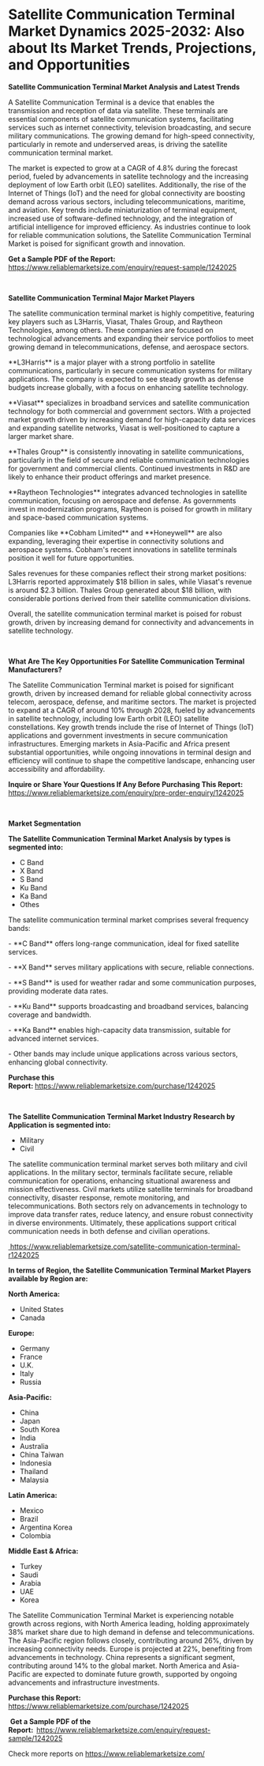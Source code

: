 <p><h1>Satellite Communication Terminal Market Dynamics 2025-2032: Also about Its Market Trends, Projections, and Opportunities</h1></p><p><strong>Satellite Communication Terminal Market Analysis and Latest Trends</strong></p>
<p><p>A Satellite Communication Terminal is a device that enables the transmission and reception of data via satellite. These terminals are essential components of satellite communication systems, facilitating services such as internet connectivity, television broadcasting, and secure military communications. The growing demand for high-speed connectivity, particularly in remote and underserved areas, is driving the satellite communication terminal market.</p><p>The market is expected to grow at a CAGR of 4.8% during the forecast period, fueled by advancements in satellite technology and the increasing deployment of low Earth orbit (LEO) satellites. Additionally, the rise of the Internet of Things (IoT) and the need for global connectivity are boosting demand across various sectors, including telecommunications, maritime, and aviation. Key trends include miniaturization of terminal equipment, increased use of software-defined technology, and the integration of artificial intelligence for improved efficiency. As industries continue to look for reliable communication solutions, the Satellite Communication Terminal Market is poised for significant growth and innovation.</p></p>
<p><strong>Get a Sample PDF of the Report:&nbsp;</strong> <a href="https://www.reliablemarketsize.com/enquiry/request-sample/1242025?utm_campaign=1789&utm_medium=2&utm_source=Github&utm_content=ia&utm_term=15022025&utm_id=satellite-communication-terminal">https://www.reliablemarketsize.com/enquiry/request-sample/1242025</a></p>
<p>&nbsp;</p>
<p><strong>Satellite Communication Terminal Major Market Players</strong></p>
<p><p>The satellite communication terminal market is highly competitive, featuring key players such as L3Harris, Viasat, Thales Group, and Raytheon Technologies, among others. These companies are focused on technological advancements and expanding their service portfolios to meet growing demand in telecommunications, defense, and aerospace sectors.</p><p>**L3Harris** is a major player with a strong portfolio in satellite communications, particularly in secure communication systems for military applications. The company is expected to see steady growth as defense budgets increase globally, with a focus on enhancing satellite technology.</p><p>**Viasat** specializes in broadband services and satellite communication technology for both commercial and government sectors. With a projected market growth driven by increasing demand for high-capacity data services and expanding satellite networks, Viasat is well-positioned to capture a larger market share.</p><p>**Thales Group** is consistently innovating in satellite communications, particularly in the field of secure and reliable communication technologies for government and commercial clients. Continued investments in R&D are likely to enhance their product offerings and market presence.</p><p>**Raytheon Technologies** integrates advanced technologies in satellite communication, focusing on aerospace and defense. As governments invest in modernization programs, Raytheon is poised for growth in military and space-based communication systems.</p><p>Companies like **Cobham Limited** and **Honeywell** are also expanding, leveraging their expertise in connectivity solutions and aerospace systems. Cobham's recent innovations in satellite terminals position it well for future opportunities.</p><p>Sales revenues for these companies reflect their strong market positions: L3Harris reported approximately $18 billion in sales, while Viasat's revenue is around $2.3 billion. Thales Group generated about $18 billion, with considerable portions derived from their satellite communication divisions.</p><p>Overall, the satellite communication terminal market is poised for robust growth, driven by increasing demand for connectivity and advancements in satellite technology.</p></p>
<p>&nbsp;</p>
<p><strong>What Are The Key Opportunities For Satellite Communication Terminal Manufacturers?</strong></p>
<p><p>The Satellite Communication Terminal market is poised for significant growth, driven by increased demand for reliable global connectivity across telecom, aerospace, defense, and maritime sectors. The market is projected to expand at a CAGR of around 10% through 2028, fueled by advancements in satellite technology, including low Earth orbit (LEO) satellite constellations. Key growth trends include the rise of Internet of Things (IoT) applications and government investments in secure communication infrastructures. Emerging markets in Asia-Pacific and Africa present substantial opportunities, while ongoing innovations in terminal design and efficiency will continue to shape the competitive landscape, enhancing user accessibility and affordability.</p></p>
<p><strong>Inquire or Share Your Questions If Any Before Purchasing This Report:</strong> <a href="https://www.reliablemarketsize.com/enquiry/pre-order-enquiry/1242025?utm_campaign=1789&utm_medium=2&utm_source=Github&utm_content=ia&utm_term=15022025&utm_id=satellite-communication-terminal">https://www.reliablemarketsize.com/enquiry/pre-order-enquiry/1242025</a></p>
<p>&nbsp;</p>
<p><strong>Market Segmentation</strong></p>
<p><strong>The Satellite Communication Terminal Market Analysis by types is segmented into:</strong></p>
<p><ul><li>C Band</li><li>X Band</li><li>S Band</li><li>Ku Band</li><li>Ka Band</li><li>Othes</li></ul></p>
<p><p>The satellite communication terminal market comprises several frequency bands: </p><p>- **C Band** offers long-range communication, ideal for fixed satellite services.</p><p>- **X Band** serves military applications with secure, reliable connections.</p><p>- **S Band** is used for weather radar and some communication purposes, providing moderate data rates.</p><p>- **Ku Band** supports broadcasting and broadband services, balancing coverage and bandwidth.</p><p>- **Ka Band** enables high-capacity data transmission, suitable for advanced internet services. </p><p>- Other bands may include unique applications across various sectors, enhancing global connectivity.</p></p>
<p><strong>Purchase this Report:&nbsp;</strong><a href="https://www.reliablemarketsize.com/purchase/1242025?utm_campaign=1789&utm_medium=2&utm_source=Github&utm_content=ia&utm_term=15022025&utm_id=satellite-communication-terminal">https://www.reliablemarketsize.com/purchase/1242025</a></p>
<p>&nbsp;</p>
<p><strong>The Satellite Communication Terminal Market Industry Research by Application is segmented into:</strong></p>
<p><ul><li>Military</li><li>Civil</li></ul></p>
<p><p>The satellite communication terminal market serves both military and civil applications. In the military sector, terminals facilitate secure, reliable communication for operations, enhancing situational awareness and mission effectiveness. Civil markets utilize satellite terminals for broadband connectivity, disaster response, remote monitoring, and telecommunications. Both sectors rely on advancements in technology to improve data transfer rates, reduce latency, and ensure robust connectivity in diverse environments. Ultimately, these applications support critical communication needs in both defense and civilian operations.</p></p>
<p><a href="https://www.reliablemarketsize.com/satellite-communication-terminal-r1242025?utm_campaign=1789&utm_medium=2&utm_source=Github&utm_content=ia&utm_term=15022025&utm_id=satellite-communication-terminal">&nbsp;https://www.reliablemarketsize.com/satellite-communication-terminal-r1242025</a></p>
<p><strong>In terms of Region, the Satellite Communication Terminal Market Players available by Region are:</strong></p>
<p>
    <p> <strong> North America: </strong>
        <ul>
            <li>United States</li>
            <li>Canada</li>
        </ul>
        </p> 
    <p> <strong> Europe: </strong>
        <ul>
            <li>Germany</li>
            <li>France</li>
            <li>U.K.</li>
            <li>Italy</li>
            <li>Russia</li>
        </ul>
        </p> 
    <p> <strong> Asia-Pacific: </strong>
        <ul>
            <li>China</li>
            <li>Japan</li>
            <li>South Korea</li>
            <li>India</li>
            <li>Australia</li>
            <li>China Taiwan</li>
            <li>Indonesia</li>
            <li>Thailand</li>
            <li>Malaysia</li>
        </ul>
        </p> 
    <p> <strong> Latin America: </strong>
        <ul>
            <li>Mexico</li>
            <li>Brazil</li>
            <li>Argentina Korea</li>
            <li>Colombia</li>
        </ul>
        </p> 
    <p> <strong> Middle East & Africa: </strong>
        <ul>
            <li>Turkey</li>
            <li>Saudi</li>
            <li>Arabia</li>
            <li>UAE</li>
            <li>Korea</li>
        </ul>
    </p>
    </p>
<p><p>The Satellite Communication Terminal Market is experiencing notable growth across regions, with North America leading, holding approximately 38% market share due to high demand in defense and telecommunications. The Asia-Pacific region follows closely, contributing around 26%, driven by increasing connectivity needs. Europe is projected at 22%, benefiting from advancements in technology. China represents a significant segment, contributing around 14% to the global market. North America and Asia-Pacific are expected to dominate future growth, supported by ongoing advancements and infrastructure investments.</p></p>
<p><strong>Purchase this Report: </strong><a href="https://www.reliablemarketsize.com/purchase/1242025?utm_campaign=1789&utm_medium=2&utm_source=Github&utm_content=ia&utm_term=15022025&utm_id=satellite-communication-terminal">https://www.reliablemarketsize.com/purchase/1242025</a></p>
<p>&nbsp;<strong>Get a Sample PDF of the Report:&nbsp;&nbsp;</strong><a href="https://www.reliablemarketsize.com/enquiry/request-sample/1242025?utm_campaign=1789&utm_medium=2&utm_source=Github&utm_content=ia&utm_term=15022025&utm_id=satellite-communication-terminal">https://www.reliablemarketsize.com/enquiry/request-sample/1242025</a></p>
<p><strong></strong></p>
<p>Check more reports on <a href="https://www.reliablemarketsize.com/?utm_campaign=1789&utm_medium=2&utm_source=Github&utm_content=ia&utm_term=15022025&utm_id=satellite-communication-terminal">https://www.reliablemarketsize.com/</a></p>